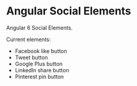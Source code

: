 # Angular Social Elements

Angular 6 Social Elements.

Current elements:
 - Facebook like button
 - Tweet button
 - Google Plus button
 - LinkedIn share button
 - Pinterest pin button
